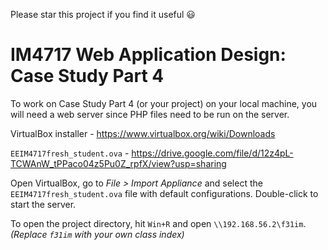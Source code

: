 Please star this project if you find it useful :smiley:

# IM4717 Web Application Design: Case Study Part 4

To work on Case Study Part 4 (or your project) on your local machine, you will need a web server since PHP files need to be run on the server.

VirtualBox installer - https://www.virtualbox.org/wiki/Downloads

`EEIM4717fresh_student.ova` - https://drive.google.com/file/d/12z4pL-TCWAnW_tPPaco04z5Pu0Z_rpfX/view?usp=sharing

Open VirtualBox, go to *File > Import Appliance* and select the `EEIM4717fresh_student.ova` file with default configurations. Double-click to start the server.

To open the project directory, hit `Win+R` and open `\\192.168.56.2\f31im`. *(Replace `f31im` with your own class index)*
